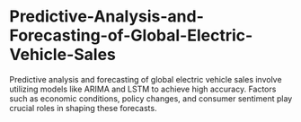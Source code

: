 # Predictive-Analysis-and-Forecasting-of-Global-Electric-Vehicle-Sales
Predictive analysis and forecasting of global electric vehicle sales involve utilizing models like ARIMA and LSTM to achieve high accuracy. Factors such as economic conditions, policy changes, and consumer sentiment play crucial roles in shaping these forecasts.
